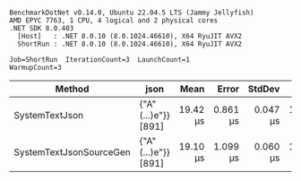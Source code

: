 ```

BenchmarkDotNet v0.14.0, Ubuntu 22.04.5 LTS (Jammy Jellyfish)
AMD EPYC 7763, 1 CPU, 4 logical and 2 physical cores
.NET SDK 8.0.403
  [Host]   : .NET 8.0.10 (8.0.1024.46610), X64 RyuJIT AVX2
  ShortRun : .NET 8.0.10 (8.0.1024.46610), X64 RyuJIT AVX2

Job=ShortRun  IterationCount=3  LaunchCount=1  
WarmupCount=3  

```
| Method                  | json                | Mean     | Error    | StdDev   | Min      | Max      | Gen0   | Allocated |
|------------------------ |-------------------- |---------:|---------:|---------:|---------:|---------:|-------:|----------:|
| SystemTextJson          | {&quot;A&quot;(...)e&quot;}} [891] | 19.42 μs | 0.861 μs | 0.047 μs | 19.36 μs | 19.45 μs | 0.0305 |   3.22 KB |
| SystemTextJsonSourceGen | {&quot;A&quot;(...)e&quot;}} [891] | 19.10 μs | 1.099 μs | 0.060 μs | 19.03 μs | 19.13 μs | 0.0305 |   3.22 KB |
